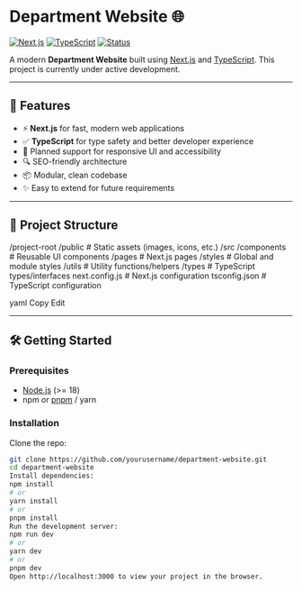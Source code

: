 # Department Website 🌐

[![Next.js](https://img.shields.io/badge/Next.js-000000?style=for-the-badge&logo=next.js&logoColor=white)](https://nextjs.org/)
[![TypeScript](https://img.shields.io/badge/TypeScript-007ACC?style=for-the-badge&logo=typescript&logoColor=white)](https://www.typescriptlang.org/)
[![Status](https://img.shields.io/badge/status-in%20development-yellow.svg?style=for-the-badge)](#)

A modern **Department Website** built using [Next.js](https://nextjs.org/) and [TypeScript](https://www.typescriptlang.org/). This project is currently under active development.

---

## 🚀 Features

- ⚡ **Next.js** for fast, modern web applications
- ✅ **TypeScript** for type safety and better developer experience
- 🎨 Planned support for responsive UI and accessibility
- 🔍 SEO-friendly architecture
- 📦 Modular, clean codebase
- ✨ Easy to extend for future requirements

---

## 📁 Project Structure

/project-root
/public # Static assets (images, icons, etc.)
/src
/components # Reusable UI components
/pages # Next.js pages
/styles # Global and module styles
/utils # Utility functions/helpers
/types # TypeScript types/interfaces
next.config.js # Next.js configuration
tsconfig.json # TypeScript configuration

yaml
Copy
Edit

---

## 🛠️ Getting Started

### Prerequisites

- [Node.js](https://nodejs.org/) (>= 18)
- npm or [pnpm](https://pnpm.io/) / yarn

### Installation

Clone the repo:

```bash
git clone https://github.com/yourusername/department-website.git
cd department-website
Install dependencies:
npm install
# or
yarn install
# or
pnpm install
Run the development server:
npm run dev
# or
yarn dev
# or
pnpm dev
Open http://localhost:3000 to view your project in the browser.
